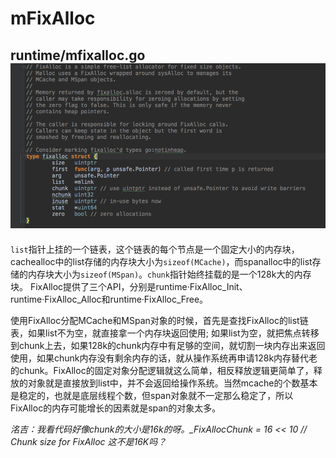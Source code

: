# mFixAlloc

## runtime/mfixalloc.go![](../../../.gitbook/assets/mfixAlloc.png)

`list`指针上挂的一个链表，这个链表的每个节点是一个固定大小的内存块，cachealloc中的list存储的内存块大小为`sizeof(MCache)`，而spanalloc中的list存储的内存块大小为`sizeof(MSpan)`。`chunk`指针始终挂载的是一个128k大的内存块。 FixAlloc提供了三个API，分别是runtime·FixAlloc\_Init、runtime·FixAlloc\_Alloc和runtime·FixAlloc\_Free。

使用FixAlloc分配MCache和MSpan对象的时候，首先是查找FixAlloc的list链表，如果list不为空，就直接拿一个内存块返回使用; 如果list为空，就把焦点转移到chunk上去，如果128k的chunk内存中有足够的空间，就切割一块内存出来返回使用，如果chunk内存没有剩余内存的话，就从操作系统再申请128k内存替代老的chunk。FixAlloc的固定对象分配逻辑就这么简单，相反释放逻辑更简单了，释放的对象就是直接放到list中，并不会返回给操作系统。当然mcache的个数基本是稳定的，也就是底层线程个数，但span对象就不一定那么稳定了，所以FixAlloc的内存可能增长的因素就是span的对象太多。

_洺吉：我看代码好像chunk的大小是16k的呀。\_FixAllocChunk = 16 &lt;&lt; 10 // Chunk size for FixAlloc 这不是16K吗？_

